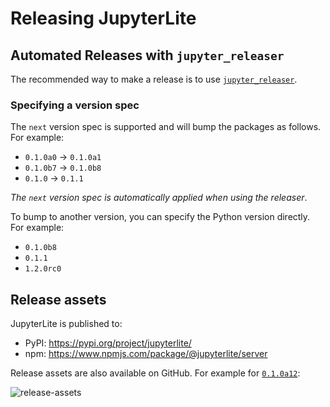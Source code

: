 # Releasing JupyterLite

## Automated Releases with `jupyter_releaser`

The recommended way to make a release is to use
[`jupyter_releaser`](https://github.com/jupyter-server/jupyter_releaser#typical-workflow).

### Specifying a version spec

The `next` version spec is supported and will bump the packages as follows. For example:

- `0.1.0a0` -> `0.1.0a1`
- `0.1.0b7` -> `0.1.0b8`
- `0.1.0` -> `0.1.1`

_The `next` version spec is automatically applied when using the releaser_.

To bump to another version, you can specify the Python version directly. For example:

- `0.1.0b8`
- `0.1.1`
- `1.2.0rc0`

## Release assets

JupyterLite is published to:

- PyPI: https://pypi.org/project/jupyterlite/
- npm: https://www.npmjs.com/package/@jupyterlite/server

Release assets are also available on GitHub. For example for
[`0.1.0a12`](https://github.com/jupyterlite/jupyterlite/releases/tag/v0.1.0a12):

![release-assets](https://user-images.githubusercontent.com/591645/136523208-5b33d111-c668-4bc1-935f-2cafd929422a.png)
